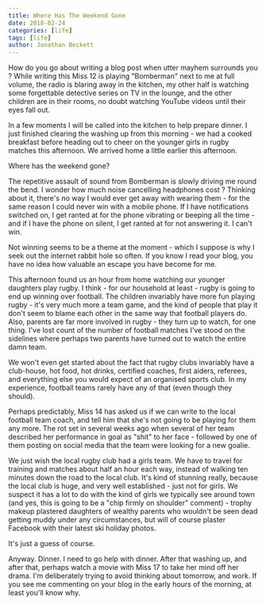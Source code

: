```yaml
---
title: Where Has The Weekend Gone 
date: 2018-02-24
categories: [life]
tags: [life]
author: Jonathan Beckett
---
```


How do you go about writing a blog post when utter mayhem surrounds you ? While writing this Miss 12 is playing "Bomberman" next to me at full volume, the radio is blaring away in the kitchen, my other half is watching some forgettable detective series on TV in the lounge, and the other children are in their rooms, no doubt watching YouTube videos until their eyes fall out.

In a few moments I will be called into the kitchen to help prepare dinner. I just finished clearing the washing up from this morning - we had a cooked breakfast before heading out to cheer on the younger girls in rugby matches this afternoon. We arrived home a little earlier this afternoon.

Where has the weekend gone?

The repetitive assault of sound from Bomberman is slowly driving me round the bend. I wonder how much noise cancelling headphones cost ? Thinking about it, there's no way I would ever get away with wearing them - for the same reason I could never win with a mobile phone. If I have notifications switched on, I get ranted at for the phone vibrating or beeping all the time - and if I have the phone on silent, I get ranted at for not answering it. I can't win.

Not winning seems to be a theme at the moment - which I suppose is why I seek out the internet rabbit hole so often. If you know I read your blog, you have no idea how valuable an escape you have become for me.

This afternoon found us an hour from home watching our younger daughters play rugby. I think - for our household at least - rugby is going to end up winning over football. The children invariably have more fun playing rugby - it's very much more a team game, and the kind of people that play it don't seem to blame each other in the same way that football players do. Also, parents are far more involved in rugby - they turn up to watch, for one thing. I've lost count of the number of football matches I've stood on the sidelines where perhaps two parents have turned out to watch the entire damn team.

We won't even get started about the fact that rugby clubs invariably have a club-house, hot food, hot drinks, certified coaches, first aiders, referees, and everything else you would expect of an organised sports club. In my experience, football teams rarely have any of that (even though they should).

Perhaps predictably, Miss 14 has asked us if we can write to the local football team coach, and tell him that she's not going to be playing for them any more. The rot set in several weeks ago when several of her team described her performance in goal as "shit" to her face - followed by one of them posting on social media that the team were looking for a new goalie.

We just wish the local rugby club had a girls team. We have to travel for training and matches about half an hour each way, instead of walking ten minutes down the road to the local club. It's kind of stunning really, because the local club is huge, and very well established - just not for girls. We suspect it has a lot to do with the kind of girls we typically see around town (and yes, this is going to be a "chip firmly on shoulder" comment) - trophy makeup plastered daughters of wealthy parents who wouldn't be seen dead getting muddy under any circumstances, but will of course plaster Facebook with their latest ski holiday photos.

It's just a guess of course.

Anyway. Dinner. I need to go help with dinner. After that washing up, and after that, perhaps watch a movie with Miss 17 to take her mind off her drama. I'm deliberately trying to avoid thinking about tomorrow, and work. If you see me commenting on your blog in the early hours of the morning, at least you'll know why.